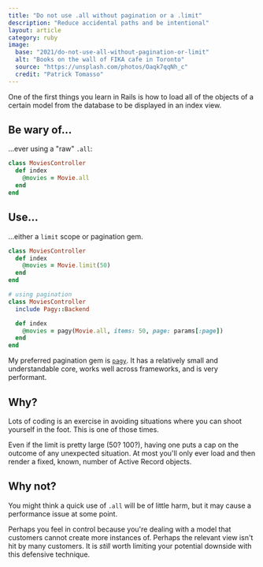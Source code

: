 ```yaml
---
title: "Do not use .all without pagination or a .limit"
description: "Reduce accidental paths and be intentional"
layout: article
category: ruby
image:
  base: "2021/do-not-use-all-without-pagination-or-limit"
  alt: "Books on the wall of FIKA cafe in Toronto"
  source: "https://unsplash.com/photos/Oaqk7qqNh_c"
  credit: "Patrick Tomasso"
---
```


One of the first things you learn in Rails is how to load all of the objects of a certain model from the database to be displayed in an index view.

## Be wary of...

...ever using a "raw" `.all`:

```ruby
class MoviesController
  def index
    @movies = Movie.all
  end
end
```


## Use...

...either a `limit` scope or pagination gem.

```ruby
class MoviesController
  def index
    @movies = Movie.limit(50)
  end
end

# using pagination
class MoviesController
  include Pagy::Backend

  def index
    @movies = pagy(Movie.all, items: 50, page: params[:page])
  end
end
```

My preferred pagination gem is [`pagy`](https://github.com/ddnexus/pagy). It has a relatively small and understandable core, works well across frameworks, and is very performant.


## Why?

Lots of coding is an exercise in avoiding situations where you can shoot yourself in the foot. This is one of those times.

Even if the limit is pretty large (50? 100?), having one puts a cap on the outcome of any unexpected situation. At most you'll only ever load and then render a fixed, known, number of Active Record objects.


## Why not?

You might think a quick use of `.all` will be of little harm, but it may cause a performance issue at some point.

Perhaps you feel in control because you're dealing with a model that customers cannot create more instances of. Perhaps the relevant view isn't hit by many customers. It is _still_ worth limiting your potential downside with this defensive technique.
